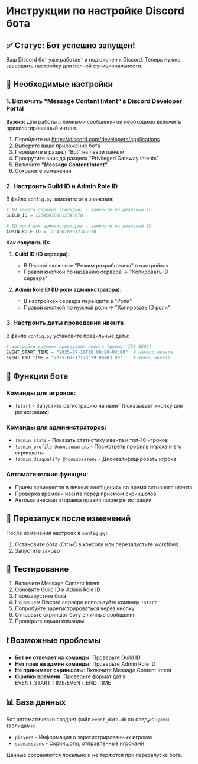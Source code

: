 # Инструкции по настройке Discord бота

## ✅ Статус: Бот успешно запущен!

Ваш Discord бот уже работает и подключен к Discord. Теперь нужно завершить настройку для полной функциональности.

## 🔧 Необходимые настройки

### 1. Включить "Message Content Intent" в Discord Developer Portal

**Важно:** Для работы с личными сообщениями необходимо включить привилегированный интент.

1. Перейдите на https://discord.com/developers/applications
2. Выберите ваше приложение бота
3. Перейдите в раздел "Bot" на левой панели
4. Прокрутите вниз до раздела "Privileged Gateway Intents"
5. Включите **"Message Content Intent"**
6. Сохраните изменения

### 2. Настроить Guild ID и Admin Role ID

В файле `config.py` замените эти значения:

```python
# ID вашего сервера (гильдии) - замените на реальный ID
GUILD_ID = 123456789012345678

# ID роли для администраторов - замените на реальный ID  
ADMIN_ROLE_ID = 123456789012345678
```

**Как получить ID:**

1. **Guild ID (ID сервера):**
   - В Discord включите "Режим разработчика" в настройках
   - Правой кнопкой по названию сервера → "Копировать ID сервера"

2. **Admin Role ID (ID роли администратора):**
   - В настройках сервера перейдите в "Роли"
   - Правой кнопкой по нужной роли → "Копировать ID роли"

### 3. Настроить даты проведения ивента

В файле `config.py` установите правильные даты:

```python
# Настройки времени проведения ивента (формат ISO 8601)
EVENT_START_TIME = "2025-07-10T18:00:00+03:00"  # Начало ивента
EVENT_END_TIME = "2025-07-17T23:59:00+03:00"    # Конец ивента
```

## 🤖 Функции бота

### Команды для игроков:
- `!start` - Запустить регистрацию на ивент (показывает кнопку для регистрации)

### Команды для администраторов:
- `!admin_stats` - Показать статистику ивента и топ-10 игроков
- `!admin_profile @пользователь` - Посмотреть профиль игрока и его скриншоты
- `!admin_disqualify @пользователь` - Дисквалифицировать игрока

### Автоматические функции:
- Прием скриншотов в личных сообщениях во время активного ивента
- Проверка времени ивента перед приемом скриншотов
- Автоматическая отправка правил после регистрации

## 🔄 Перезапуск после изменений

После изменения настроек в `config.py`:
1. Остановите бота (Ctrl+C в консоли или перезапустите workflow)
2. Запустите заново

## 🎯 Тестирование

1. Включите Message Content Intent
2. Обновите Guild ID и Admin Role ID
3. Перезапустите бота
4. На вашем Discord сервере используйте команду `!start`
5. Попробуйте зарегистрироваться через кнопку
6. Отправьте скриншот боту в личные сообщения
7. Проверьте админ команды

## ❗ Возможные проблемы

- **Бот не отвечает на команды:** Проверьте Guild ID
- **Нет прав на админ команды:** Проверьте Admin Role ID  
- **Не принимает скриншоты:** Включите Message Content Intent
- **Ошибки времени:** Проверьте формат дат в EVENT_START_TIME/EVENT_END_TIME

## 📊 База данных

Бот автоматически создает файл `event_data.db` со следующими таблицами:
- `players` - Информация о зарегистрированных игроках
- `submissions` - Скриншоты, отправленные игроками

Данные сохраняются локально и не теряются при перезапуске бота.